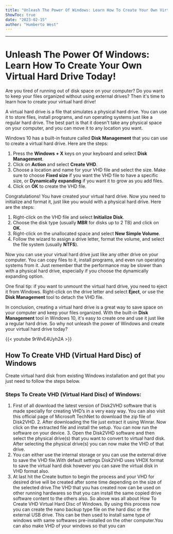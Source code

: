 ```yaml
---
title: "Unleash The Power Of Windows: Learn How To Create Your Own Virtual Hard Drive Today!"
ShowToc: true 
date: "2023-02-15"
author: "Humberto West"
---
```

*****
# Unleash The Power Of Windows: Learn How To Create Your Own Virtual Hard Drive Today!

Are you tired of running out of disk space on your computer? Do you want to keep your files organized without using external drives? Then it's time to learn how to create your virtual hard drive!

A virtual hard drive is a file that simulates a physical hard drive. You can use it to store files, install programs, and run operating systems just like a regular hard drive. The best part is that it doesn't take any physical space on your computer, and you can move it to any location you want.

Windows 10 has a built-in feature called **Disk Management** that you can use to create a virtual hard drive. Here are the steps:

1. Press the **Windows + X** keys on your keyboard and select **Disk Management**.
2. Click on **Action** and select **Create VHD**.
3. Choose a location and name for your VHD file and select the size. Make sure to choose **Fixed size** if you want the VHD file to have a specific size, or **Dynamically expanding** if you want it to grow as you add files.
4. Click on **OK** to create the VHD file.

Congratulations! You have created your virtual hard drive. Now you need to initialize and format it, just like you would with a physical hard drive. Here are the steps:

1. Right-click on the VHD file and select **Initialize Disk**.
2. Choose the disk type (usually **MBR** for disks up to 2 TB) and click on **OK**.
3. Right-click on the unallocated space and select **New Simple Volume**.
4. Follow the wizard to assign a drive letter, format the volume, and select the file system (usually **NTFS**).

Now you can use your virtual hard drive just like any other drive on your computer. You can copy files to it, install programs, and even run operating systems from it. Just remember that the performance may be slower than with a physical hard drive, especially if you choose the dynamically expanding option.

One final tip: if you want to unmount the virtual hard drive, you need to eject it from Windows. Right-click on the drive letter and select **Eject**, or use the **Disk Management** tool to detach the VHD file.

In conclusion, creating a virtual hard drive is a great way to save space on your computer and keep your files organized. With the built-in **Disk Management** tool in Windows 10, it's easy to create one and use it just like a regular hard drive. So why not unleash the power of Windows and create your virtual hard drive today?

{{< youtube 9rWvE4Uyh2A >}} 



## How To Create VHD (Virtual Hard Disc) of Windows


Create virtual hard disk from existing Windows installation and got that you just need to follow the steps below.

 
### Steps To Create VHD (Virtual Hard Disc) of Windows:


1. First of all download the latest version of Disk2VHD software that is made specially for creating VHD’s in a very easy way. You can also visit this official page of Microsoft TechNet to download the zip file of Disk2VHD.
2. After downloading the file just extract it using Winrar. Now click on the extracted file and install the setup. You can now run the software on your device.
3. Open the Disk2VHD software and then select the physical drive(s) that you want to convert to virtual hard disk. After selecting the physical drive(s) you can now make the VHD of that drive.
4. You can either use the internal storage or you can use the external drive to save the VHD file.With default settings Disk2VHD uses VHDX format to save the virtual hard disk however you can save the virtual disk in VHD format also.
5. At last hit the Create button to begin the process and your VHD for desired drive will be created after some time depending on the size of the selected drive.The VHD that you has created now can be used on other running hardwares so that you can install the same copied drive software content to the others also.
So above was all about How To Create VHD Virtual Hard Disc of Windows. By using this process now you can create the nano backup type file on the hard disc or the external USB drive. This can be then used to install same type of windows with same softwares pre-installed on the other computer.You can also make VHD of your windows so that you can




